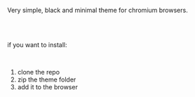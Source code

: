 Very simple, black and minimal theme for chromium browsers.

<br/><br/>

if you want to install:

<br/>

1. clone the repo
2. zip the theme folder
3. add it to the browser